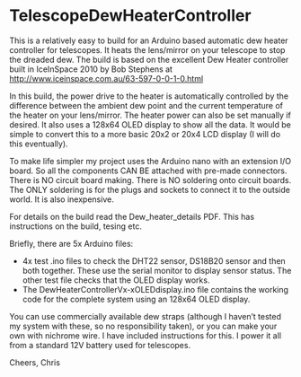 # TelescopeDewHeaterController
This is a relatively easy to build for an Arduino based automatic dew heater controller for telescopes. It heats the lens/mirror on your telescope to stop the dreaded dew. The build is based on the excellent Dew Heater controller built in IceInSpace 2010 by Bob Stephens at
http://www.iceinspace.com.au/63-597-0-0-1-0.html

In this build, the power drive to the heater is automatically controlled by the difference between the ambient dew point and the current temperature of the heater on your lens/mirror. The heater power can also be set manually if desired. It also uses a 128x64 OLED display to show all the data. It would be simple to convert this to a more basic 20x2 or 20x4 LCD display (I will do this eventually).

To make life simpler my project uses the Arduino nano with an extension I/O board. So all the components CAN BE attached with pre-made connectors. There is NO circuit board making. There is NO soldering onto circuit boards. The ONLY soldering is for the plugs and sockets to connect it to the outside world. It is also inexpensive.

For details on the build read the Dew_heater_details PDF. This has instructions on the build, tesing etc.

Briefly, there are 5x Arduino files:
- 4x test .ino files to check the DHT22 sensor, DS18B20 sensor and then both together. These use the serial monitor to display sensor status. The other test file checks that the OLED display works.
- The DewHeaterControllerVx-xOLEDdisplay.ino file contains the working code for the complete system using an 128x64 OLED display.

You can use commercially available dew straps (although I haven’t tested my system with these, so no responsibility taken), or you can make your own with nichrome wire. I have included instructions for this. I power it all from a standard 12V battery used for telescopes.

Cheers, Chris
